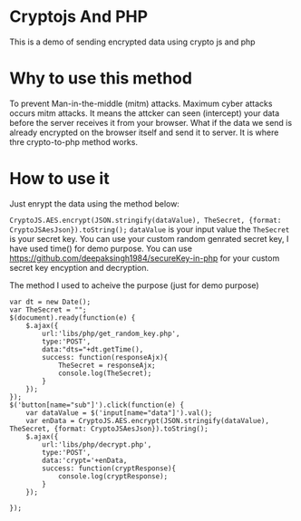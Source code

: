 # Cryptojs And PHP
This is a demo of sending encrypted data using crypto js and php

# Why to use this method
To prevent Man-in-the-middle (mitm) attacks. 
Maximum cyber attacks occurs mitm attacks. It means the attcker can seen (intercept) your data before the server receives it from your browser. What if the data we send is already encrypted on the browser itself and send it to server. It is where thre crypto-to-php method works.

# How to use it
Just enrypt the data using the method below:

`CryptoJS.AES.encrypt(JSON.stringify(dataValue), TheSecret, {format: CryptoJSAesJson}).toString();`
`dataValue` is your input value the `TheSecret` is your secret key. You can use your custom random genrated secret key, I have used time() for demo purpose. You can use https://github.com/deepaksingh1984/secureKey-in-php for your custom secret key encyption and decryption.


The method I used to acheive the purpose (just for demo purpose)
```
var dt = new Date();
var TheSecret = "";
$(document).ready(function(e) {
    $.ajax({
		url:'libs/php/get_random_key.php',
		type:'POST',
		data:"dts="+dt.getTime(),
		success: function(responseAjx){
			TheSecret = responseAjx;
			console.log(TheSecret);
		}
	});
});
$('button[name="sub"]').click(function(e) {
    var dataValue = $('input[name="data"]').val();
	var enData = CryptoJS.AES.encrypt(JSON.stringify(dataValue), TheSecret, {format: CryptoJSAesJson}).toString();
	$.ajax({
		url:'libs/php/decrypt.php',
		type:'POST',
		data:'crypt='+enData,
		success: function(cryptResponse){
			console.log(cryptResponse);
		}
	});
	
});
```

